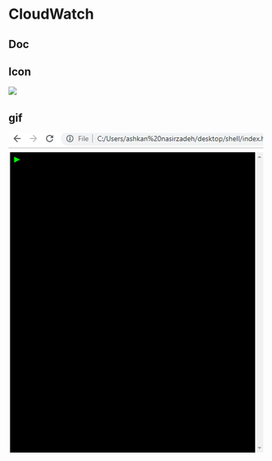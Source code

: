 # CloudWatch

## Doc

## Icon
[<img src="https://i.imgur.com/ubByLIQ.png">](https://i.imgur.com/ubByLIQ.png)

## gif
![](https://github.com/ashkan-nasirzadeh/simpleShell/blob/master/README%20assets/shell-gif.gif?raw=false)

